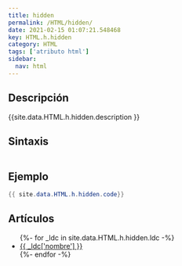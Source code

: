 ```yaml
---
title: hidden
permalink: /HTML/hidden/
date: 2021-02-15 01:07:21.548468
key: HTML.h.hidden
category: HTML
tags: ['atributo html']
sidebar: 
  nav: html
---
```


## Descripción
{{site.data.HTML.h.hidden.description }}

## Sintaxis
~~~html
~~~

## Ejemplo
~~~java
{{ site.data.HTML.h.hidden.code}}
~~~

## Artículos
<ul>
{%- for _ldc in site.data.HTML.h.hidden.ldc -%}
   <li>
       <a href="{{_ldc['url'] }}">{{ _ldc['nombre'] }}</a>
   </li>
{%- endfor -%}
</ul>
